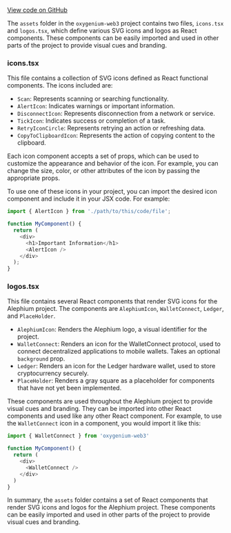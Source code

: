 [View code on GitHub](https://github.com/oxygenium/oxygenium-web3/.autodoc/docs/json/packages/web3-react/src/assets)

The `assets` folder in the `oxygenium-web3` project contains two files, `icons.tsx` and `logos.tsx`, which define various SVG icons and logos as React components. These components can be easily imported and used in other parts of the project to provide visual cues and branding.

### icons.tsx

This file contains a collection of SVG icons defined as React functional components. The icons included are:

- `Scan`: Represents scanning or searching functionality.
- `AlertIcon`: Indicates warnings or important information.
- `DisconnectIcon`: Represents disconnection from a network or service.
- `TickIcon`: Indicates success or completion of a task.
- `RetryIconCircle`: Represents retrying an action or refreshing data.
- `CopyToClipboardIcon`: Represents the action of copying content to the clipboard.

Each icon component accepts a set of props, which can be used to customize the appearance and behavior of the icon. For example, you can change the size, color, or other attributes of the icon by passing the appropriate props.

To use one of these icons in your project, you can import the desired icon component and include it in your JSX code. For example:

```javascript
import { AlertIcon } from './path/to/this/code/file';

function MyComponent() {
  return (
    <div>
      <h1>Important Information</h1>
      <AlertIcon />
    </div>
  );
}
```

### logos.tsx

This file contains several React components that render SVG icons for the Alephium project. The components are `AlephiumIcon`, `WalletConnect`, `Ledger`, and `PlaceHolder`.

- `AlephiumIcon`: Renders the Alephium logo, a visual identifier for the project.
- `WalletConnect`: Renders an icon for the WalletConnect protocol, used to connect decentralized applications to mobile wallets. Takes an optional `background` prop.
- `Ledger`: Renders an icon for the Ledger hardware wallet, used to store cryptocurrency securely.
- `PlaceHolder`: Renders a gray square as a placeholder for components that have not yet been implemented.

These components are used throughout the Alephium project to provide visual cues and branding. They can be imported into other React components and used like any other React component. For example, to use the `WalletConnect` icon in a component, you would import it like this:

```javascript
import { WalletConnect } from 'oxygenium-web3'

function MyComponent() {
  return (
    <div>
      <WalletConnect />
    </div>
  )
}
```

In summary, the `assets` folder contains a set of React components that render SVG icons and logos for the Alephium project. These components can be easily imported and used in other parts of the project to provide visual cues and branding.
